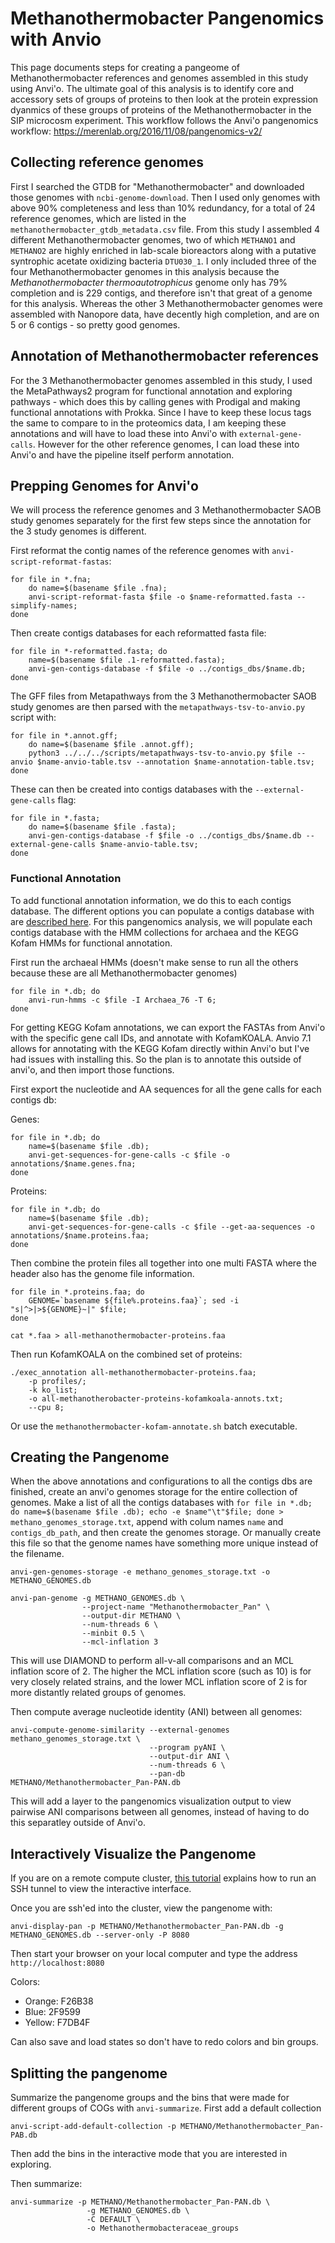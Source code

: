 # Methanothermobacter Pangenomics with Anvio 

This page documents steps for creating a pangeome of Methanothermobacter references and genomes assembled in this study using Anvi'o. The ultimate goal of this analysis is to identify core and accessory sets of groups of proteins to then look at the protein expression dyanmics of these groups of proteins of the Methanothermobacter in the SIP microcosm experiment. This workflow follows the Anvi'o pangenomics workflow: https://merenlab.org/2016/11/08/pangenomics-v2/ 

## Collecting reference genomes

First I searched the GTDB for "Methanothermobacter" and downloaded those genomes with `ncbi-genome-download`. Then I used only genomes with above 90% completeness and less than 10% redundancy, for a total of 24 reference genomes, which are listed in the `methanothermobacter_gtdb_metadata.csv` file. From this study I assembled 4 different Methanothermobacter genomes, two of which `METHANO1` and `METHANO2` are highly enriched in lab-scale bioreactors along with a putative syntrophic acetate oxidizing bacteria `DTU030_1`. I only included three of the four Methanothermobacter genomes in this analysis because the _Methanothermobacter thermoautotrophicus_ genome only has 79% completion and is 229 contigs, and therefore isn't that great of a genome for this analysis. Whereas the other 3 Methanothermobacter genomes were assembled with Nanopore data, have decently high completion, and are on 5 or 6 contigs - so pretty good genomes. 

## Annotation of Methanothermobacter references 

For the 3 Methanothermobacter genomes assembled in this study, I used the MetaPathways2 program for functional annotation and exploring pathways - which does this by calling genes with Prodigal and making functional annotations with Prokka. Since I have to keep these locus tags the same to compare to in the proteomics data, I am keeping these annotations and will have to load these into Anvi'o with `external-gene-calls`. However for the other reference genomes, I can load these into Anvi'o and have the pipeline itself perform annotation. 

## Prepping Genomes for Anvi'o

We will process the reference genomes and 3 Methanothermobacter SAOB study genomes separately for the first few steps since the annotation for the 3 study genomes is different. 

First reformat the contig names of the reference genomes with `anvi-script-reformat-fastas`: 

```
for file in *.fna; 
    do name=$(basename $file .fna); 
    anvi-script-reformat-fasta $file -o $name-reformatted.fasta --simplify-names; 
done
```

Then create contigs databases for each reformatted fasta file: 

```
for file in *-reformatted.fasta; do
    name=$(basename $file .1-reformatted.fasta);
    anvi-gen-contigs-database -f $file -o ../contigs_dbs/$name.db;
done
```

The GFF files from Metapathways from the 3 Methanothermobacter SAOB study genomes are then parsed with the `metapathways-tsv-to-anvio.py` script with:

```
for file in *.annot.gff; 
    do name=$(basename $file .annot.gff); 
    python3 ../../../scripts/metapathways-tsv-to-anvio.py $file --anvio $name-anvio-table.tsv --annotation $name-annotation-table.tsv; 
done
```

These can then be created into contigs databases with the `--external-gene-calls` flag: 

```
for file in *.fasta; 
    do name=$(basename $file .fasta);
    anvi-gen-contigs-database -f $file -o ../contigs_dbs/$name.db --external-gene-calls $name-anvio-table.tsv;
done
```

### Functional Annotation 

To add functional annotation information, we do this to each contigs database. The different options you can populate a contigs database with are [described here](https://anvio.org/help/main/artifacts/contigs-db/). For this pangenomics analysis, we will populate each contigs database with the HMM collections for archaea and the KEGG Kofam HMMs for functional annotation. 

First run the archaeal HMMs (doesn't make sense to run all the others because these are all Methanothermobacter genomes)

```
for file in *.db; do
    anvi-run-hmms -c $file -I Archaea_76 -T 6; 
done
```

For getting KEGG Kofam annotations, we can export the FASTAs from Anvi'o with the specific gene call IDs, and annotate with KofamKOALA. Anvio 7.1 allows for annotating with the KEGG Kofam directly within Anvi'o but I've had issues with installing this. So the plan is to annotate this outside of anvi'o, and then import those functions. 

First export the nucleotide and AA sequences for all the gene calls for each contigs db: 

Genes:
```
for file in *.db; do
    name=$(basename $file .db);
    anvi-get-sequences-for-gene-calls -c $file -o annotations/$name.genes.fna; 
done
```

Proteins:
```
for file in *.db; do 
    name=$(basename $file .db);
    anvi-get-sequences-for-gene-calls -c $file --get-aa-sequences -o annotations/$name.proteins.faa; 
done
```

Then combine the protein files all together into one multi FASTA where the header also has the genome file information. 

```
for file in *.proteins.faa; do 
    GENOME=`basename ${file%.proteins.faa}`; sed -i "s|^>|>${GENOME}~|" $file; 
done

cat *.faa > all-methanothermobacter-proteins.faa
```

Then run KofamKOALA on the combined set of proteins: 

```
./exec_annotation all-methanothermobacter-proteins.faa;
    -p profiles/;
    -k ko_list;
    -o all-methanotherobacter-proteins-kofamkoala-annots.txt; 
    --cpu 8;
```

Or use the `methanothermobacter-kofam-annotate.sh` batch executable.


## Creating the Pangenome

When the above annotations and configurations to all the contigs dbs are finished, create an anvi'o genomes storage for the entire collection of genomes. Make a list of all the contigs databases with `for file in *.db; do name=$(basename $file .db); echo -e $name"\t"$file; done > methano_genomes_storage.txt`, append with colum names `name` and `contigs_db_path`, and then create the genomes storage. Or manually create this file so that the genome names have something more unique instead of the filename. 

```
anvi-gen-genomes-storage -e methano_genomes_storage.txt -o METHANO_GENOMES.db
```

```
anvi-pan-genome -g METHANO_GENOMES.db \
                --project-name "Methanothermobacter_Pan" \
                --output-dir METHANO \
                --num-threads 6 \
                --minbit 0.5 \
                --mcl-inflation 3
```

This will use DIAMOND to perform all-v-all comparisons and an MCL inflation score of 2. The higher the MCL inflation score (such as 10) is for very closely related strains, and the lower MCL inflation score of 2 is for more distantly related groups of genomes. 

Then compute average nucleotide identity (ANI) between all genomes:

```
anvi-compute-genome-similarity --external-genomes methano_genomes_storage.txt \
                               --program pyANI \
                               --output-dir ANI \
                               --num-threads 6 \
                               --pan-db METHANO/Methanothermobacter_Pan-PAN.db
```    

This will add a layer to the pangenomics visualization output to view pairwise ANI comparisons between all genomes, instead of having to do this separatley outside of Anvi'o. 

## Interactively Visualize the Pangenome 

If you are on a remote compute cluster, [this tutorial](https://merenlab.org/2015/11/28/visualizing-from-a-server/) explains how to run an SSH tunnel to view the interactive interface. 

Once you are ssh'ed into the cluster, view the pangenome with: 

```
anvi-display-pan -p METHANO/Methanothermobacter_Pan-PAN.db -g METHANO_GENOMES.db --server-only -P 8080
```

Then start your browser on your local computer and type the address `http://localhost:8080` 

Colors: 
- Orange: F26B38
- Blue: 2F9599
- Yellow: F7DB4F

Can also save and load states so don't have to redo colors and bin groups. 

## Splitting the pangenome 

Summarize the pangenome groups and the bins that were made for different groups of COGs with `anvi-summarize`. First add a default collection

```
anvi-script-add-default-collection -p METHANO/Methanothermobacter_Pan-PAB.db
```

Then add the bins in the interactive mode that you are interested in exploring.

Then summarize:

```
anvi-summarize -p METHANO/Methanothermobacter_Pan-PAN.db \
                 -g METHANO_GENOMES.db \
                 -C DEFAULT \
                 -o Methanothermobacteraceae_groups
```